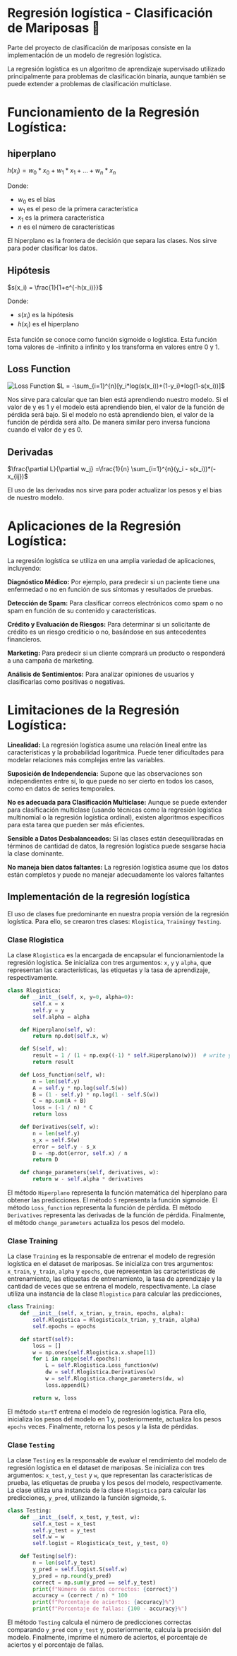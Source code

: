 # Regresión logística - Clasificación de Mariposas 🦋 

Parte del proyecto de clasificación de mariposas consiste en la implementación de un modelo de regresión logística.

La regresión logística es un algoritmo de aprendizaje supervisado utilizado principalmente para problemas de clasificación binaria, aunque también se puede extender a problemas de clasificación multiclase.
# Funcionamiento de la Regresión Logística:

## hiperplano
$h(x_i) = w_0*x_0 + w_1 * x_1 + ... +w_n*x_n$

Donde: 
- $w_0$ es el bias
- $w_1$ es el peso de la primera característica
- $x_1$ es la primera característica
- $n$ es el número de características

El hiperplano es la frontera de decisión que separa las clases. Nos sirve para poder clasificar los datos.

## Hipótesis
$s(x_i) = \frac{1}{1+e^{-h(x_i)}}$

Donde:
- $s(x_i)$ es la hipótesis
- $h(x_i)$ es el hiperplano

Esta función se conoce como función sigmoide o logística. Esta función toma valores de -infinito a infinito y los transforma en valores entre 0 y 1.

## Loss Function
![Loss Function](/docs/assets/Loss_function_graphic.png)
$L = -\sum_{i=1}^{n}[y_i*log(s(x_i))+(1-y_i)*log(1-s(x_i))]$

Nos sirve para calcular que tan bien está aprendiendo nuestro modelo. Si el valor de y es 1 y el modelo está aprendiendo bien, el valor de la función de pérdida será bajo. Si el modelo no está aprendiendo bien, el valor de la función de pérdida será alto. De manera similar pero inversa funciona cuando el valor de y es 0.

## Derivadas
$\frac{\partial L}{\partial w_j} =\frac{1}{n} \sum_{i=1}^{n}(y_i - s(x_i))*(-x_{ij})$

El uso de las derivadas nos sirve para poder actualizar los pesos y el bias de nuestro modelo.

# Aplicaciones de la Regresión Logística:

La regresión logística se utiliza en una amplia variedad de aplicaciones, incluyendo:

**Diagnóstico Médico:** Por ejemplo, para predecir si un paciente tiene una enfermedad o no en función de sus síntomas y resultados de pruebas.

**Detección de Spam:** Para clasificar correos electrónicos como spam o no spam en función de su contenido y características.

**Crédito y Evaluación de Riesgos:** Para determinar si un solicitante de crédito es un riesgo crediticio o no, basándose en sus antecedentes financieros.

**Marketing:** Para predecir si un cliente comprará un producto o responderá a una campaña de marketing.

**Análisis de Sentimientos:** Para analizar opiniones de usuarios y clasificarlas como positivas o negativas.

# Limitaciones de la Regresión Logística:

**Linealidad:** La regresión logística asume una relación lineal entre las características y la probabilidad logarítmica. Puede tener dificultades para modelar relaciones más complejas entre las variables.

**Suposición de Independencia:** Supone que las observaciones son independientes entre sí, lo que puede no ser cierto en todos los casos, como en datos de series temporales.

**No es adecuada para Clasificación Multiclase:** Aunque se puede extender para clasificación multiclase (usando técnicas como la regresión logística multinomial o la regresión logística ordinal), existen algoritmos específicos para esta tarea que pueden ser más eficientes.

**Sensible a Datos Desbalanceados:** Si las clases están desequilibradas en términos de cantidad de datos, la regresión logística puede sesgarse hacia la clase dominante.

**No maneja bien datos faltantes:** La regresión logística asume que los datos están completos y puede no manejar adecuadamente los valores faltantes

## Implementación de la regresión logística

El uso de clases fue predominante en nuestra propia versión de la regresión logística. Para ello, se crearon tres clases: `Rlogistica`, `Training`y `Testing`.

### Clase Rlogistica
La clase `Rlogistica` es la encargada de encapsular el funcionamientode la regresión logistica. Se inicializa con tres argumentos: `x`, `y` y `alpha`, que representan las características, las etiquetas y la tasa de aprendizaje, respectivamente.
```python
class Rlogistica:
    def __init__(self, x, y=0, alpha=0):
        self.x = x
        self.y = y
        self.alpha = alpha

    def Hiperplano(self, w):
        return np.dot(self.x, w)

    def S(self, w):
        result = 1 / (1 + np.exp((-1) * self.Hiperplano(w)))  # write your code here
        return result

    def Loss_function(self, w):
        n = len(self.y)
        A = self.y * np.log(self.S(w))
        B = (1 - self.y) * np.log(1 - self.S(w))
        C = np.sum(A + B)
        loss = (-1 / n) * C
        return loss

    def Derivatives(self, w):
        n = len(self.y)
        s_x = self.S(w)
        error = self.y - s_x
        D = -np.dot(error, self.x) / n
        return D

    def change_parameters(self, derivatives, w):
        return w - self.alpha * derivatives
```
El método `Hiperplano` representa la función matemática del hiperplano para obtener las predicciones. El método `S` representa la función sigmoide. El método `Loss_function` representa la función de pérdida. El método `Derivatives` representa las derivadas de la función de pérdida. Finalmente, el método `change_parameters` actualiza los pesos del modelo.

### Clase Training
La clase `Training` es la responsable de entrenar el modelo de regresión logística en el dataset de mariposas. Se inicializa con tres argumentos: `x_train`, `y_train`, `alpha` y `epochs`, que representan las características de entrenamiento, las etiquetas de entrenamiento, la tasa de aprendizaje y la cantidad de veces que se entrena el modelo, respectivamente. La clase utiliza una instancia de la clase `Rlogistica` para calcular las predicciones, 

```python
class Training:
    def __init__(self, x_trian, y_train, epochs, alpha):
        self.Rlogistica = Rlogistica(x_trian, y_train, alpha)
        self.epochs = epochs

    def startT(self):
        loss = []
        w = np.ones(self.Rlogistica.x.shape[1])
        for i in range(self.epochs):
            L = self.Rlogistica.Loss_function(w)
            dw = self.Rlogistica.Derivatives(w)
            w = self.Rlogistica.change_parameters(dw, w)
            loss.append(L)

        return w, loss
```
El método `startT` entrena el modelo de regresión logística. Para ello, inicializa los pesos del modelo en 1 y, posteriormente, actualiza los pesos `epochs` veces. Finalmente, retorna los pesos y la lista de pérdidas.
### Clase `Testing`

La clase `Testing` es la responsable de evaluar el rendimiento del modelo de regresión logística en el dataset de mariposas. Se inicializa con tres argumentos: `x_test`, `y_test` y `w`, que representan las características de prueba, las etiquetas de prueba y los pesos del modelo, respectivamente. La clase utiliza una instancia de la clase `Rlogistica` para calcular las predicciones, `y_pred`, utilizando la función sigmoide, `S`.

```python
class Testing:
    def __init__(self, x_test, y_test, w):
        self.x_test = x_test
        self.y_test = y_test
        self.w = w
        self.logist = Rlogistica(x_test, y_test, 0)

    def Testing(self):
        n = len(self.y_test)
        y_pred = self.logist.S(self.w)
        y_pred = np.round(y_pred)
        correct = np.sum(y_pred == self.y_test)
        print(f"Número de datos correctos: {correct}")
        accuracy = (correct / n) * 100
        print(f"Porcentaje de aciertos: {accuracy}%")
        print(f"Porcentaje de fallas: {100 - accuracy}%")
```

El método `Testing` calcula el número de predicciones correctas comparando `y_pred` con `y_test` y, posteriormente, calcula la precisión del modelo. Finalmente, imprime el número de aciertos, el porcentaje de aciertos y el porcentaje de fallas.